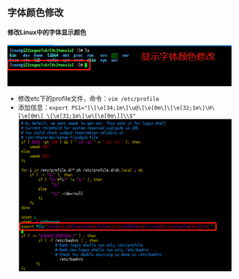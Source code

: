 ## 字体颜色修改

#### 修改Linux中的字体显示颜色
![command-修改字体颜色.jpg](../resource/centos/command-修改字体颜色.jpg)
* 修改etc下的profile文件，命令：`vim /etc/profile`
* 添加信息：`export PS1="[\[\e[34;1m\]\u@\[\e[0m\]\[\e[32;1m\]\H\[\e[0m\] \[\e[31;1m\]\w\[\e[0m\]]\\$"`
![command-字体颜色添加命令.jpg](../resource/centos/command-字体颜色添加命令.jpg)
